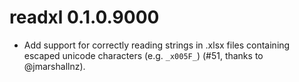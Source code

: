# readxl 0.1.0.9000

* Add support for correctly reading strings in .xlsx files containing escaped 
  unicode characters (e.g. `_x005F_`) (#51, thanks to @jmarshallnz).
